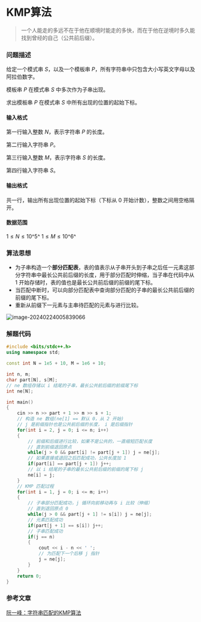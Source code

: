 # KMP算法

> 一个人能走的多远不在于他在顺境时能走的多快，而在于他在逆境时多久能找到曾经的自己（公共前后缀）。
>

### 问题描述

给定一个模式串 $S$，以及一个模板串 $P$，所有字符串中只包含大小写英文字母以及阿拉伯数字。

模板串 $P$ 在模式串 $S$ 中多次作为子串出现。

求出模板串 $P$ 在模式串 $S$ 中所有出现的位置的起始下标。

#### 输入格式

第一行输入整数 $N$，表示字符串 $P$ 的长度。

第二行输入字符串 $P$。

第三行输入整数 $M$，表示字符串 $S$ 的长度。

第四行输入字符串 $S$。

#### 输出格式

共一行，输出所有出现位置的起始下标（下标从 $0$ 开始计数），整数之间用空格隔开。

#### 数据范围

$1≤N≤10$^5^
$1≤M≤10$^6^

### 算法思想

- 为子串构造一个**部分匹配表**，表的值表示从子串开头到子串之后任一元素这部分字符串中最长公共前后缀的长度，用于部分匹配时伸缩，当子串在代码中从 1 开始存储时，表的值也是最长公共前后缀的前缀的尾下标。
- 当匹配中断时，可以向部分匹配表中查询部分匹配的子串的最长公共前后缀的前缀的尾下标。
- 重新从前缀下一元素与主串待匹配的元素与进行比较。

![image-20240224005839066](https://cdn.jsdelivr.net/gh/chousinbin/Image/202402240058135.png)

### 解题代码

```c++
#include <bits/stdc++.h>
using namespace std;

const int N = 1e5 + 10, M = 1e6 + 10;

int n, m;
char part[N], s[M];
// ne 数组存储以 i 结尾的子串，最长公共前后缀的前缀尾下标
int ne[N];

int main()
{
	cin >> n >> part + 1 >> m >> s + 1;
	// 构造 ne 数组(ne[1] == 默认 0，从 2 开始)
	// j 是前缀指针也是公共前后缀的长度， i 是后缀指针
	for(int i = 2, j = 0; i <= n; i++)
	{
		// 前缀和后缀进行比较，如果不是公共的，一直缩短匹配长度
		// 直到前缀退回原点
		while(j > 0 && part[i] != part[j + 1]) j = ne[j];
		// 如果直接或退回之后匹配成功，公共长度加 1
		if(part[i] == part[j + 1]) j++;
		// 以 i 结尾的子串的最长公共前后缀的前缀的尾下标 j
		ne[i] = j;
	}
	// KMP 匹配过程
	for(int i = 1, j = 0; i <= m; i++)
	{
		// 子串部分匹配成功，j 循环向前移动再与 i 比较（伸缩）
		// 直到退回原点 0
		while(j > 0 && part[j + 1] != s[i]) j = ne[j];
		// 元素匹配成功
		if(part[j + 1] == s[i]) j++;
		// 子串匹配成功
		if(j == n)
		{
			cout << i - n << ' ';
			// 为匹配下一个后移 j 指针
			j = ne[j];
		}
	}
	return 0;
}
```

### 参考文章

[阮一峰：字符串匹配的KMP算法](https://www.ruanyifeng.com/blog/2013/05/Knuth%E2%80%93Morris%E2%80%93Pratt_algorithm.html)

